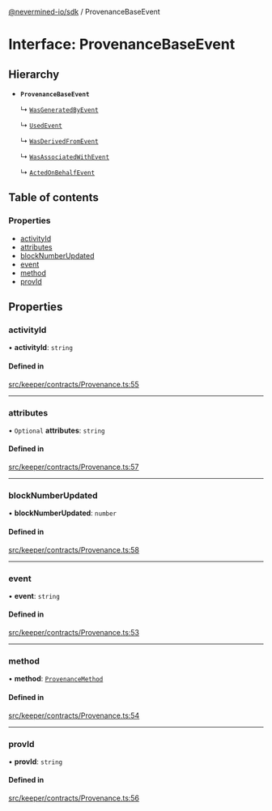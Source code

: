 [@nevermined-io/sdk](../code-reference.md) / ProvenanceBaseEvent

# Interface: ProvenanceBaseEvent

## Hierarchy

- **`ProvenanceBaseEvent`**

  ↳ [`WasGeneratedByEvent`](WasGeneratedByEvent.md)

  ↳ [`UsedEvent`](UsedEvent.md)

  ↳ [`WasDerivedFromEvent`](WasDerivedFromEvent.md)

  ↳ [`WasAssociatedWithEvent`](WasAssociatedWithEvent.md)

  ↳ [`ActedOnBehalfEvent`](ActedOnBehalfEvent.md)

## Table of contents

### Properties

- [activityId](ProvenanceBaseEvent.md#activityid)
- [attributes](ProvenanceBaseEvent.md#attributes)
- [blockNumberUpdated](ProvenanceBaseEvent.md#blocknumberupdated)
- [event](ProvenanceBaseEvent.md#event)
- [method](ProvenanceBaseEvent.md#method)
- [provId](ProvenanceBaseEvent.md#provid)

## Properties

### activityId

• **activityId**: `string`

#### Defined in

[src/keeper/contracts/Provenance.ts:55](https://github.com/nevermined-io/sdk-js/blob/bb26f8ab/src/keeper/contracts/Provenance.ts#L55)

---

### attributes

• `Optional` **attributes**: `string`

#### Defined in

[src/keeper/contracts/Provenance.ts:57](https://github.com/nevermined-io/sdk-js/blob/bb26f8ab/src/keeper/contracts/Provenance.ts#L57)

---

### blockNumberUpdated

• **blockNumberUpdated**: `number`

#### Defined in

[src/keeper/contracts/Provenance.ts:58](https://github.com/nevermined-io/sdk-js/blob/bb26f8ab/src/keeper/contracts/Provenance.ts#L58)

---

### event

• **event**: `string`

#### Defined in

[src/keeper/contracts/Provenance.ts:53](https://github.com/nevermined-io/sdk-js/blob/bb26f8ab/src/keeper/contracts/Provenance.ts#L53)

---

### method

• **method**: [`ProvenanceMethod`](../enums/ProvenanceMethod.md)

#### Defined in

[src/keeper/contracts/Provenance.ts:54](https://github.com/nevermined-io/sdk-js/blob/bb26f8ab/src/keeper/contracts/Provenance.ts#L54)

---

### provId

• **provId**: `string`

#### Defined in

[src/keeper/contracts/Provenance.ts:56](https://github.com/nevermined-io/sdk-js/blob/bb26f8ab/src/keeper/contracts/Provenance.ts#L56)
